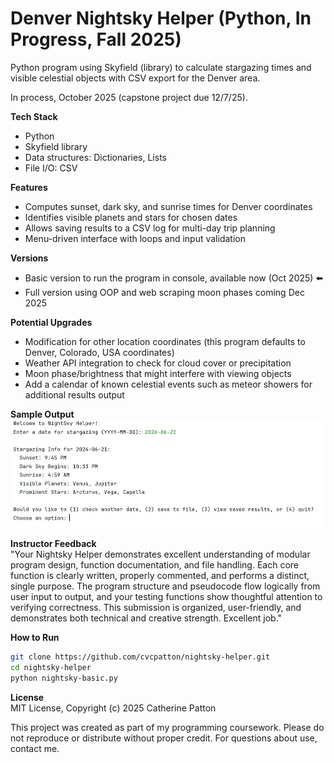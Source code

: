 # Denver Nightsky Helper (Python, In Progress, Fall 2025)
Python program using Skyfield (library) to calculate stargazing times and visible celestial objects with CSV export for the Denver area.  

In process, October 2025 (capstone project due 12/7/25).  

**Tech Stack**  

* Python  
* Skyfield library  
* Data structures: Dictionaries, Lists  
* File I/O: CSV  

**Features**  

* Computes sunset, dark sky, and sunrise times for Denver coordinates  
* Identifies visible planets and stars for chosen dates  
* Allows saving results to a CSV log for multi-day trip planning  
* Menu-driven interface with loops and input validation

**Versions**  

* Basic version to run the program in console, available now (Oct 2025) ⬅️
* Full version using OOP and web scraping moon phases coming Dec 2025

**Potential Upgrades**  

* Modification for other location coordinates (this program defaults to Denver, Colorado, USA coordinates)  
* Weather API integration to check for cloud cover or precipitation  
* Moon phase/brightness that might interfere with viewing objects  
* Add a calendar of known celestial events such as meteor showers for additional results output

**Sample Output**  
![Sample Output](nightsky_helper_output.jpg "Sample Output")

**Instructor Feedback**  
"Your Nightsky Helper demonstrates excellent understanding of modular program design, function documentation, and file handling. Each core function is clearly written, properly commented, and performs a distinct, single purpose. The program structure and pseudocode flow logically from user input to output, and your testing functions show thoughtful attention to verifying correctness. This submission is organized, user-friendly, and demonstrates both technical and creative strength. Excellent job."  

**How to Run**  

```bash  
git clone https://github.com/cvcpatton/nightsky-helper.git  
cd nightsky-helper  
python nightsky-basic.py  
```  

**License**  
MIT License, Copyright (c) 2025 Catherine Patton  

This project was created as part of my programming coursework. Please do not reproduce or distribute without proper credit. For questions about use, contact me.
